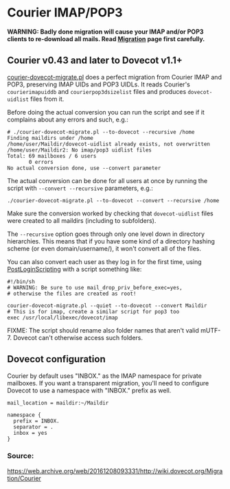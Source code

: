 Courier IMAP/POP3
=================

**WARNING: Badly done migration will cause your IMAP and/or POP3 clients to re-download all mails. Read [Migration](https://doc.dovecot.org/admin_manual/migrating_mailboxes/) page first carefully.**

Courier v0.43 and later to Dovecot v1.1+
----------------------------------------

[courier-dovecot-migrate.pl](courier-dovecot-migrate.pl) does a perfect migration from Courier IMAP and POP3, preserving IMAP UIDs and POP3 UIDLs. It reads Courier's `courierimapuiddb` and `courierpop3dsizelist` files and produces `dovecot-uidlist` files from it.

Before doing the actual conversion you can run the script and see if it complains about any errors and such, e.g.:

```
# ./courier-dovecot-migrate.pl --to-dovecot --recursive /home
Finding maildirs under /home
/home/user/Maildir/dovecot-uidlist already exists, not overwritten
/home/user/Maildir2: No imap/pop3 uidlist files
Total: 69 mailboxes / 6 users
       0 errors
No actual conversion done, use --convert parameter
```
The actual conversion can be done for all users at once by running the script with `--convert --recursive` parameters, e.g.:

    ./courier-dovecot-migrate.pl --to-dovecot --convert --recursive /home

Make sure the conversion worked by checking that `dovecot-uidlist` files were created to all maildirs (including to subfolders).

The `--recursive` option goes through only one level down in directory hierarchies. This means that if you have some kind of a directory hashing scheme (or even domain/username/), it won't convert all of the files.

You can also convert each user as they log in for the first time, using [PostLoginScripting](https://doc.dovecot.org/admin_manual/post_login_scripting/) with a script something like:
```
#!/bin/sh
# WARNING: Be sure to use mail_drop_priv_before_exec=yes,
# otherwise the files are created as root!

courier-dovecot-migrate.pl --quiet --to-dovecot --convert Maildir
# This is for imap, create a similar script for pop3 too
exec /usr/local/libexec/dovecot/imap
```
FIXME: The script should rename also folder names that aren't valid mUTF-7. Dovecot can't otherwise access such folders.

Dovecot configuration
---------------------

Courier by default uses "INBOX." as the IMAP namespace for private mailboxes. If you want a transparent migration, you'll need to configure Dovecot to use a namespace with "INBOX." prefix as well.
```
mail_location = maildir:~/Maildir

namespace {
  prefix = INBOX.
  separator = .
  inbox = yes
}
```

### Source:
https://web.archive.org/web/20161208093331/http://wiki.dovecot.org/Migration/Courier
